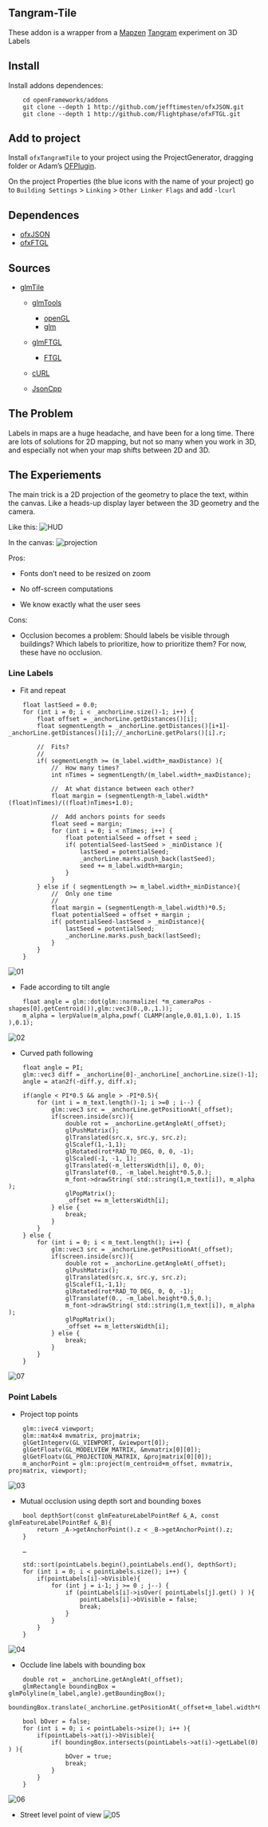 ## Tangram-Tile

These addon is a wrapper from a [Mapzen](mapzen.com) [Tangram](https://github.com/tangrams) experiment on 3D Labels 

## Install

Install addons dependences: 

```
	cd openFrameworks/addons
	git clone --depth 1 http://github.com/jefftimesten/ofxJSON.git
	git clone --depth 1 http://github.com/Flightphase/ofxFTGL.git
```

## Add to project

Install ```ofxTangramTile``` to your project using the ProjectGenerator, dragging folder or Adam’s [OFPlugin](https://github.com/admsyn/OFPlugin). 

On the project Properties (the blue icons with the name of your project) go to `Building Settings` > `Linking` > `Other Linker Flags` and add `-lcurl`

## Dependences

- [ofxJSON](https://github.com/jefftimesten/ofxJSON)
- [ofxFTGL](https://github.com/Flightphase/ofxFTGL)

## Sources

- [glmTile](https://github.com/tangrams/glmTile)

	* [glmTools](https://github.com/tangrams/glmTools)
		-	[openGL](http://www.opengl.org/)
		- [glm](http://glm.g-truc.net/0.9.5/index.html)

	* [glmFTGL](https://github.com/tangrams/glmFTGL)
		- [FTGL](http://sourceforge.net/projects/ftgl/)

	* [cURL](http://curl.haxx.se/libcurl/)
	* [JsonCpp](https://github.com/open-source-parsers/jsoncpp)


## The Problem
Labels in maps are a huge headache, and have been for a long time. There are lots of solutions for 2D mapping, but not so many when you work in 3D, and especially not when your map shifts between 2D and 3D. 

## The Experiements

The main trick is a 2D projection of the geometry to place the text, within the canvas. Like a heads-up display layer between the 3D geometry and the camera.

Like this: 
![HUD](images/hud.jpg)

In the canvas: 
![projection](images/projection.png)

Pros:

* Fonts don’t need to be resized on zoom

* No off-screen computations

* We know exactly what the user sees

Cons:

* Occlusion becomes a problem: Should labels be visible through buildings? Which labels to prioritize, how to prioritize them? For now, these have no occlusion. 

### Line Labels

* Fit and repeat

```
	float lastSeed = 0.0;
	for (int i = 0; i < _anchorLine.size()-1; i++) {
		float offset = _anchorLine.getDistances()[i];
		float segmentLength = _anchorLine.getDistances()[i+1]-_anchorLine.getDistances()[i];//_anchorLine.getPolars()[i].r;

		//  Fits?
		//
		if( segmentLength >= (m_label.width+_maxDistance) ){
			//  How many times?
			int nTimes = segmentLength/(m_label.width+_maxDistance);
            
			//  At what distance between each other?
			float margin = (segmentLength-m_label.width*(float)nTimes)/((float)nTimes+1.0);
            
			//  Add anchors points for seeds
			float seed = margin;
			for (int i = 0; i < nTimes; i++) {
				float potentialSeed = offset + seed ;
				if( potentialSeed-lastSeed > _minDistance ){
					lastSeed = potentialSeed;
					_anchorLine.marks.push_back(lastSeed);
					seed += m_label.width+margin;
				}
			}
		} else if ( segmentLength >= m_label.width+_minDistance){
			//  Only one time
			//
			float margin = (segmentLength-m_label.width)*0.5;
			float potentialSeed = offset + margin ;
			if( potentialSeed-lastSeed > _minDistance){
				lastSeed = potentialSeed;
				_anchorLine.marks.push_back(lastSeed);
			}
		}
	}
```

![01](images/01.gif)

* Fade according to tilt angle

```
	float angle = glm::dot(glm::normalize( *m_cameraPos - shapes[0].getCentroid()),glm::vec3(0.,0.,1.));
	m_alpha = lerpValue(m_alpha,powf( CLAMP(angle,0.01,1.0), 1.15 ),0.1);
```

![02](images/02.gif)

* Curved path following

```
	float angle = PI;
	glm::vec3 diff = _anchorLine[0]-_anchorLine[_anchorLine.size()-1];
	angle = atan2f(-diff.y, diff.x);
        
	if(angle < PI*0.5 && angle > -PI*0.5){
		for (int i = m_text.length()-1; i >=0 ; i--) {
			glm::vec3 src = _anchorLine.getPositionAt(_offset);
			if(screen.inside(src)){
				double rot = _anchorLine.getAngleAt(_offset);
				glPushMatrix();
				glTranslated(src.x, src.y, src.z);
				glScalef(1,-1,1);
				glRotated(rot*RAD_TO_DEG, 0, 0, -1);
				glScaled(-1, -1, 1);
				glTranslated(-m_lettersWidth[i], 0, 0);
				glTranslatef(0., -m_label.height*0.5,0.);
				m_font->drawString( std::string(1,m_text[i]), m_alpha );
				glPopMatrix();
				_offset += m_lettersWidth[i];
			} else {
				break;
			}
		}
	} else {
		for (int i = 0; i < m_text.length(); i++) {
			glm::vec3 src = _anchorLine.getPositionAt(_offset);
			if(screen.inside(src)){
				double rot = _anchorLine.getAngleAt(_offset);
				glPushMatrix();
				glTranslated(src.x, src.y, src.z);
				glScalef(1,-1,1);
				glRotated(rot*RAD_TO_DEG, 0, 0, -1);
				glTranslatef(0., -m_label.height*0.5,0.);
				m_font->drawString( std::string(1,m_text[i]), m_alpha );
				glPopMatrix();
				_offset += m_lettersWidth[i];
			} else {
				break;
			}
		}
	}
```

![07](images/07.gif)

### Point Labels

* Project top points 

```
	glm::ivec4 viewport;
	glm::mat4x4 mvmatrix, projmatrix;
	glGetIntegerv(GL_VIEWPORT, &viewport[0]);
	glGetFloatv(GL_MODELVIEW_MATRIX, &mvmatrix[0][0]);
	glGetFloatv(GL_PROJECTION_MATRIX, &projmatrix[0][0]);
	m_anchorPoint = glm::project(m_centroid+m_offset, mvmatrix, projmatrix, viewport);
```

![03](images/03.gif)

* Mutual occlusion using depth sort and bounding boxes

```
	bool depthSort(const glmFeatureLabelPointRef &_A, const glmFeatureLabelPointRef &_B){
		return _A->getAnchorPoint().z < _B->getAnchorPoint().z;
	}

	…

	std::sort(pointLabels.begin(),pointLabels.end(), depthSort);
	for (int i = 0; i < pointLabels.size(); i++) {
		if(pointLabels[i]->bVisible){
			for (int j = i-1; j >= 0 ; j--) {
				if (pointLabels[i]->isOver( pointLabels[j].get() ) ){
					pointLabels[i]->bVisible = false;
					break;
				}
			}
		}
	}
```


![04](images/04.gif)

* Occlude line labels with bounding box

```
	double rot = _anchorLine.getAngleAt(_offset);
	glmRectangle boundingBox = glmPolyline(m_label,angle).getBoundingBox();
	boundingBox.translate(_anchorLine.getPositionAt(_offset+m_label.width*0.5));

	bool bOver = false;
	for (int i = 0; i < pointLabels->size(); i++ ){
		if(pointLabels->at(i)->bVisible){
			if( boundingBox.intersects(pointLabels->at(i)->getLabel(0) ) ){
				bOver = true;
				break;
			}
		}
	}
```

![06](images/06.gif)

* Street level point of view
![05](images/05.gif)


